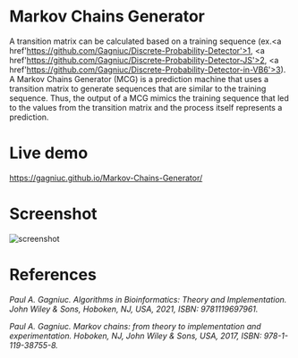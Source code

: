 # Markov Chains Generator
A transition matrix can be calculated based on a training sequence (ex.<a href'https://github.com/Gagniuc/Discrete-Probability-Detector'>1</a>, <a href'https://github.com/Gagniuc/Discrete-Probability-Detector-JS'>2</a>, <a href'https://github.com/Gagniuc/Discrete-Probability-Detector-in-VB6'>3</a>). A Markov Chains Generator (MCG) is a prediction machine that uses a transition matrix to generate sequences that are similar to the training sequence. Thus, the output of a MCG mimics the training sequence that led to the values from the transition matrix and the process itself represents a prediction.

# Live demo
https://gagniuc.github.io/Markov-Chains-Generator/

# Screenshot
![screenshot](https://github.com/Gagniuc/Markov-Chains-Generator/blob/main/Markov%20Chains%20Generator.png)

# References

<i>Paul A. Gagniuc. Algorithms in Bioinformatics: Theory and Implementation. John Wiley & Sons, Hoboken, NJ, USA, 2021, ISBN: 9781119697961.</i>

<i>Paul A. Gagniuc. Markov chains: from theory to implementation and experimentation. Hoboken, NJ,  John Wiley & Sons, USA, 2017, ISBN: 978-1-119-38755-8.</i>
